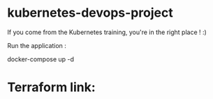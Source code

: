 # kubernetes-devops-project

If you come from the Kubernetes training, you're in the right place ! :) 

Run the application :

docker-compose up -d


# Terraform link:
